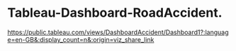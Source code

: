 # Tableau-Dashboard-RoadAccident.


https://public.tableau.com/views/DashboardAccident/Dashboard1?:language=en-GB&:display_count=n&:origin=viz_share_link

